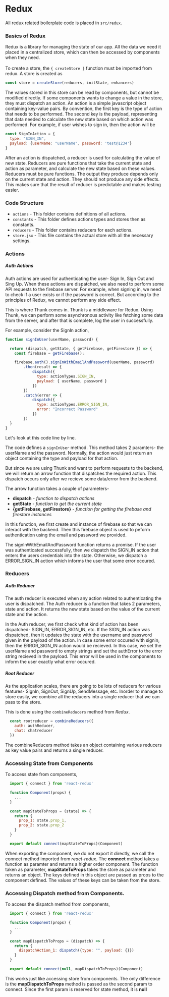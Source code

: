 # Redux

All redux related boilerplate code is placed in ```src/redux```.

### Basics of Redux

Redux is a library for managing the state of our app. All the data we need it placed in a centralized store, which can then be accessed by components when they need.
<br><br>
To create a store, the ```{ createStore }``` function must be imported from redux.
A store is created as
```javascript
const store = createStore(reducers, initState, enhancers)
```

The values stored in this store can be read by components, but cannot be modified directly. If some components wants to change a value in the store, they must dispatch an action.
An action is a simple javascript object containing key-value pairs. By convention, the first key is the type of action that needs to be performed. The second key is the payload, representing that data needed to calculate the new state based on which action was performed.
For example, if user wishes to sign in, then the action will be
```javascript
const SignInAction = {
  type: "SIGN_IN",
  payload: {userName: "userName", password: 'test@1234'}
}
```

After an action is dispatched, a reducer is used for calculating the value of new state. Reducers are pure functions that take the current state and action as parameter,
and calculate the new state based on these values.
Reducers must be pure functions. The output they produce depends only on the current state and action. They should not produce any side effects. This makes sure that the result of reducer is predictable and makes testing easier.

### Code Structure

- ```actions``` - This folder contains definitions of all actions.
- ```constants``` - This folder defines actions types and stores then as constants.
- ```reducers``` - This folder contains reducers for each actions.
- ```store.jsx``` - This file contains the actual store with all the necessary settings.

### Actions

##### Auth Actions

Auth actions are used for authenticating the user- Sign In, Sign Out and Sing Up.
When these actions are dispatched, we also need to perform some API requests to the firebase server.
For example, when signing in, we need to check if a user exists or if the password is correct. But according to the principles of Redux, we cannot perform any side effect.


This is where Thunk comes in. Thunk is a middleware for Redux.
Using Thunk, we can perform some asynchronous activity like fetching some data from the server, and after that is complete, log the user in successfully.

For example, consider the SignIn action,

```javascript
function signInUser(userName, password) {

  return (dispatch, getState, { getFirebase, getFirestore }) => {
    const firebase = getFirebase();

    firebase.auth().signInWithEmailAndPassword(userName, password)
        .then(result => {
            dispatch({
              type: actionTypes.SIGN_IN,
              payload: { userName, password }
            })
        })
        .catch(error => {
            dispatch({
              type: actionTypes.ERROR_SIGN_IN,
              error: "Incorrect Password"
            })
        })
  }
}
```

Let's look at this code line by line.

The code defines a ```signInUser``` method. This method takes 2 paramters- the userName and the password.
Normally, the action would just return an object containing the type and payload for that action.

But since we are using Thunk and want to perform requests to the backend, we will return an arrow function that dispatches the required action.
This dispatch occurs only after we recieve some data/error from the backend.

The arrow function takes a couple of parameters-
  - **dispatch** - *function to dispatch actions*
  - **getState** - *function to get the current state*
  - **{getFirebase, getFirestore}** -  *function for getting the firebase and firestore instances*

In this function, we first create and instance of firebase so that we can interact with the backend.
Then this firebase object is used to peform authentication using the email and password we provided.

The signInWithEmailAndPassword function returns a promise. If the user was authenticated successfully, then we dispatch the SIGN_IN action that enters the users credentials into the state.
Otherwise, we dispatch a ERROR_SIGN_IN action which informs the user that some error occured.

### Reducers

##### Auth Reducer

The auth reducer is executed when any action related to authenticating the user is dispatched.
The Auth reducer is a function that takes 2 parameters, state and action. It returns the new state based on the value of the current state and the action.

In the Auth reducer, we first check what kind of action has been dispatched- SIGN_IN, ERROR_SIGN_IN, etc. If the SIGN_IN action was dispatched, then it updates the state with the username and password given in the payload of the action.
In case some error occured with signin, then the ERROR_SIGN_IN action would be recieved. In this case, we set the userName and password to empty strings and set the authError to the error string recieved in the payload. This error will be used in the components to inform the user exactly what error occured.

##### Root Reducer

As the application scales, there are going to be lots of reducers for various features- SignIn, SignOut, SignUp, SendMessage, etc. Inorder to manage to store easily, we combine all the reducers into a single reducer that we can pass to the store.

This is done using the ```combineReducers``` method from *Redux*.

```javascript
  const rootreducer = combineReducers({
    auth: authReducer,
    chat: chatreducer
  })
```

The combineReducers method takes an object containing various reducers as key value pairs and returns a single reducer.

### Accessing State from Components

To access state from components,

```javascript
  import { connect } from 'react-redux'

  function Component(props) {
    ...
  }

  const mapStateToProps = (state) => {
    return {
      prop_1: state.prop_1,
      prop_2: state.prop_2
    }
  }

  export default connect(mapStateToProps)(Component)
```

When exporting the component, we do not export it directly, we call the connect method imported from *react-redux*.
The **connect** method takes a function as paramter and returns a higher order component.
The function taken as parameter, **mapStateToProps** takes the store as parameter and returns an object. The keys defined in this object are passed as props to the component defined. The values of these keys can be taken from the store.

### Accessing Dispatch method from Components.

To access the dispatch method from components,

```javascript
  import { connect } from 'react-redux'

  function Component(props) {
    ...
  }

  const mapDispatchToProps = (dispatch) => {
    return {
      dispatchAction_1: dispatch({type: "", payload: {}})
    }
  }

  export default connect(null, mapDispatchToProps)(Component)
```

This works just like accessing store from components. The only difference is the **mapDispatchToProps** method is passed as the second param to connect. Since the first param is reserved for state method, it is **null**

